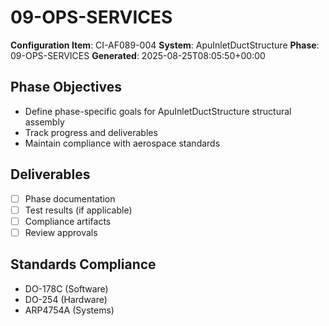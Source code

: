 # 09-OPS-SERVICES

**Configuration Item**: CI-AF089-004
**System**: ApuInletDuctStructure
**Phase**: 09-OPS-SERVICES
**Generated**: 2025-08-25T08:05:50+00:00

## Phase Objectives
- Define phase-specific goals for ApuInletDuctStructure structural assembly
- Track progress and deliverables
- Maintain compliance with aerospace standards

## Deliverables
- [ ] Phase documentation
- [ ] Test results (if applicable)
- [ ] Compliance artifacts
- [ ] Review approvals

## Standards Compliance
- DO-178C (Software)
- DO-254 (Hardware)
- ARP4754A (Systems)

